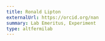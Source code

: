 ```yaml
---
title: Ronald Lipton 
externalUrl: https://orcid.org/nan
summary: Lab Emeritus, Experiment
type: altfermilab
---
```

